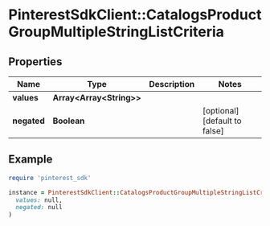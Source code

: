 # PinterestSdkClient::CatalogsProductGroupMultipleStringListCriteria

## Properties

| Name | Type | Description | Notes |
| ---- | ---- | ----------- | ----- |
| **values** | **Array&lt;Array&lt;String&gt;&gt;** |  |  |
| **negated** | **Boolean** |  | [optional][default to false] |

## Example

```ruby
require 'pinterest_sdk'

instance = PinterestSdkClient::CatalogsProductGroupMultipleStringListCriteria.new(
  values: null,
  negated: null
)
```

